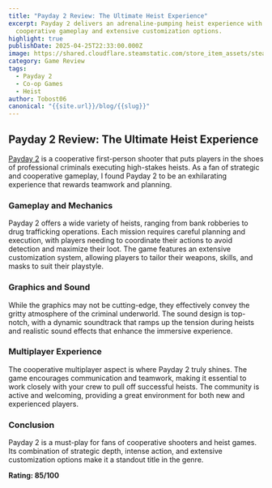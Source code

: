 ```yaml
---
title: "Payday 2 Review: The Ultimate Heist Experience"
excerpt: Payday 2 delivers an adrenaline-pumping heist experience with its
  cooperative gameplay and extensive customization options.
highlight: true
publishDate: 2025-04-25T22:33:00.000Z
image: https://shared.cloudflare.steamstatic.com/store_item_assets/steam/apps/218620/library_hero_2x.jpg
category: Game Review
tags:
  - Payday 2
  - Co-op Games
  - Heist
author: Tobost06
canonical: "{{site.url}}/blog/{{slug}}"
---
```

## Payday 2 Review: The Ultimate Heist Experience

[Payday 2](https://store.steampowered.com/app/218620/PAYDAY_2/) is a cooperative first-person shooter that puts players in the shoes of professional criminals executing high-stakes heists. As a fan of strategic and cooperative gameplay, I found Payday 2 to be an exhilarating experience that rewards teamwork and planning.

### Gameplay and Mechanics

Payday 2 offers a wide variety of heists, ranging from bank robberies to drug trafficking operations. Each mission requires careful planning and execution, with players needing to coordinate their actions to avoid detection and maximize their loot. The game features an extensive customization system, allowing players to tailor their weapons, skills, and masks to suit their playstyle.

### Graphics and Sound

While the graphics may not be cutting-edge, they effectively convey the gritty atmosphere of the criminal underworld. The sound design is top-notch, with a dynamic soundtrack that ramps up the tension during heists and realistic sound effects that enhance the immersive experience.

### Multiplayer Experience

The cooperative multiplayer aspect is where Payday 2 truly shines. The game encourages communication and teamwork, making it essential to work closely with your crew to pull off successful heists. The community is active and welcoming, providing a great environment for both new and experienced players.

### Conclusion

Payday 2 is a must-play for fans of cooperative shooters and heist games. Its combination of strategic depth, intense action, and extensive customization options make it a standout title in the genre.

**Rating: 85/100**
